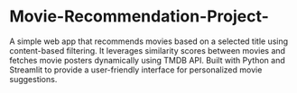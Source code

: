 # Movie-Recommendation-Project-
A simple web app that recommends movies based on a selected title using content-based filtering. It leverages similarity scores between movies and fetches movie posters dynamically using TMDB API. Built with Python and Streamlit to provide a user-friendly interface for personalized movie suggestions.
